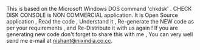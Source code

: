 This is based on the Microsoft Windows DOS command 'chkdsk' .
CHECK DISK CONSOLE is NON COMMERCIAL application.
It is Open Source application , Read the code , Understand it , Re-generate the NEW code as per your requirements , and Re-Distribute it with us again ! If you are generating new code don't forget to share this with me , You can very well send me e-mail at nishant@nixindia.co.cc.